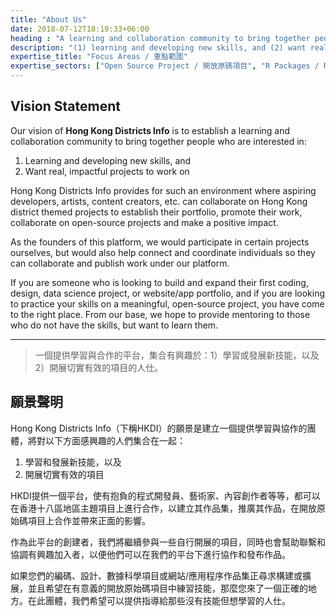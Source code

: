 ```yaml
---
title: "About Us"
date: 2018-07-12T18:19:33+06:00
heading : "A learning and collaboration community to bring together people who are interested in... "
description: "(1) learning and developing new skills, and (2) want real, impactful projects to work on."
expertise_title: "Focus Areas / 重點範圍"
expertise_sectors: ["Open Source Project / 開放原碼項目", "R Packages / R 包", "District Council / 區議會"]
---
```


## Vision Statement

Our vision of **Hong Kong Districts Info** is to establish a learning and collaboration community to bring together people who are interested in:

  1. Learning and developing new skills, and 
  1. Want real, impactful projects to work on

Hong Kong Districts Info provides for such an environment where aspiring developers, artists, content creators, etc. can collaborate on Hong Kong district themed projects to establish their portfolio, promote their work, collaborate on open-source projects and make a positive impact. 

As the founders of this platform, we would participate in certain projects ourselves, but would also help connect and coordinate individuals so they can collaborate and publish work under our platform. 

If you are someone who is looking to build and expand their first coding, design, data science project, or website/app portfolio, and if you are looking to practice your skills on a meaningful, open-source project, you have come to the right place. From our base, we hope to provide mentoring to those who do not have the skills, but want to learn them.

---

> 一個提供學習與合作的平台，集合有興趣於：1）學習或發展新技能，以及 2）開展切實有效的項目的人仕。

## 願景聲明

Hong Kong Districts Info（下稱HKDI）的願景是建立一個提供學習與協作的團體，將對以下方面感興趣的人們集合在一起：

1. 學習和發展新技能，以及
2. 開展切實有效的項目

HKDI提供一個平台，使有抱負的程式開發員、藝術家、內容創作者等等，都可以在香港十八區地區主題項目上進行合作，以建立其作品集，推廣其作品，在開放原始碼項目上合作並帶來正面的影響。

作為此平台的創建者，我們將繼續參與一些自行開展的項目，同時也會幫助聯繫和協調有興趣加入者，以便他們可以在我們的平台下進行協作和發布作品。

如果您們的編碼、設計、數據科學項目或網站/應用程序作品集正尋求構建或擴展，並且希望在有意義的開放原始碼項目中練習技能，那麼您來了一個正確的地方。在此團體，我們希望可以提供指導給那些沒有技能但想學習的人仕。